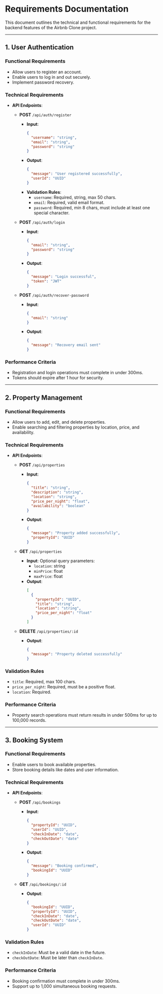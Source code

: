 # Requirements Documentation

This document outlines the technical and functional requirements for the backend features of the Airbnb Clone project.

---

## 1. User Authentication

### **Functional Requirements**
- Allow users to register an account.
- Enable users to log in and out securely.
- Implement password recovery.

### **Technical Requirements**
- **API Endpoints**:
  - **POST** `/api/auth/register`
    - **Input**:  
      ```json
      {
        "username": "string",
        "email": "string",
        "password": "string"
      }
      ```
    - **Output**:  
      ```json
      {
        "message": "User registered successfully",
        "userId": "UUID"
      }
      ```
    - **Validation Rules**:
      - `username`: Required, string, max 50 chars.
      - `email`: Required, valid email format.
      - `password`: Required, min 8 chars, must include at least one special character.

  - **POST** `/api/auth/login`
    - **Input**:  
      ```json
      {
        "email": "string",
        "password": "string"
      }
      ```
    - **Output**:  
      ```json
      {
        "message": "Login successful",
        "token": "JWT"
      }
      ```

  - **POST** `/api/auth/recover-password`
    - **Input**:  
      ```json
      {
        "email": "string"
      }
      ```
    - **Output**:  
      ```json
      {
        "message": "Recovery email sent"
      }
      ```

### **Performance Criteria**
- Registration and login operations must complete in under 300ms.
- Tokens should expire after 1 hour for security.

---

## 2. Property Management

### **Functional Requirements**
- Allow users to add, edit, and delete properties.
- Enable searching and filtering properties by location, price, and availability.

### **Technical Requirements**
- **API Endpoints**:
  - **POST** `/api/properties`
    - **Input**:  
      ```json
      {
        "title": "string",
        "description": "string",
        "location": "string",
        "price_per_night": "float",
        "availability": "boolean"
      }
      ```
    - **Output**:  
      ```json
      {
        "message": "Property added successfully",
        "propertyId": "UUID"
      }
      ```

  - **GET** `/api/properties`
    - **Input**: Optional query parameters:
      - `location`: string
      - `minPrice`: float
      - `maxPrice`: float
    - **Output**:  
      ```json
      [
        {
          "propertyId": "UUID",
          "title": "string",
          "location": "string",
          "price_per_night": "float"
        }
      ]
      ```

  - **DELETE** `/api/properties/:id`
    - **Output**:  
      ```json
      {
        "message": "Property deleted successfully"
      }
      ```

### **Validation Rules**
- `title`: Required, max 100 chars.
- `price_per_night`: Required, must be a positive float.
- `location`: Required.

### **Performance Criteria**
- Property search operations must return results in under 500ms for up to 100,000 records.

---

## 3. Booking System

### **Functional Requirements**
- Enable users to book available properties.
- Store booking details like dates and user information.

### **Technical Requirements**
- **API Endpoints**:
  - **POST** `/api/bookings`
    - **Input**:  
      ```json
      {
        "propertyId": "UUID",
        "userId": "UUID",
        "checkInDate": "date",
        "checkOutDate": "date"
      }
      ```
    - **Output**:  
      ```json
      {
        "message": "Booking confirmed",
        "bookingId": "UUID"
      }
      ```

  - **GET** `/api/bookings/:id`
    - **Output**:  
      ```json
      {
        "bookingId": "UUID",
        "propertyId": "UUID",
        "checkInDate": "date",
        "checkOutDate": "date",
        "userId": "UUID"
      }
      ```

### **Validation Rules**
- `checkInDate`: Must be a valid date in the future.
- `checkOutDate`: Must be later than `checkInDate`.

### **Performance Criteria**
- Booking confirmation must complete in under 300ms.
- Support up to 1,000 simultaneous booking requests.
